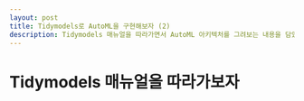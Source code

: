 ```yaml
---
layout: post
title: Tidymodels로 AutoML을 구현해보자 (2)
description: Tidymodels 매뉴얼을 따라가면서 AutoML 아키텍처를 그려보는 내용을 담았습니다. 
---
```


# Tidymodels 매뉴얼을 따라가보자

